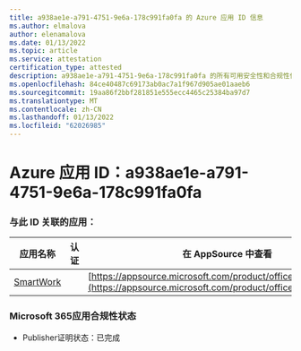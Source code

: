 ```yaml
---
title: a938ae1e-a791-4751-9e6a-178c991fa0fa 的 Azure 应用 ID 信息
ms.author: elmalova
author: elenamalova
ms.date: 01/13/2022
ms.topic: article
ms.service: attestation
certification_type: attested
description: a938ae1e-a791-4751-9e6a-178c991fa0fa 的所有可用安全性和合规性信息。
ms.openlocfilehash: 84ce40487c69173ab0ac7a1f967d905ae01aaeb6
ms.sourcegitcommit: 19aa86f2bbf281851e555ecc4465c25384ba97d7
ms.translationtype: MT
ms.contentlocale: zh-CN
ms.lasthandoff: 01/13/2022
ms.locfileid: "62026985"
---
```

# <a name="azure-app-id-a938ae1e-a791-4751-9e6a-178c991fa0fa"></a>Azure 应用 ID：a938ae1e-a791-4751-9e6a-178c991fa0fa


### <a name="apps-associated-with-this-id"></a>与此 ID 关联的应用：
| **应用名称** | **认证** | **在 AppSource 中查看** |
|--------------|---------------|-----------------------|
| [SmartWork](https://docs.microsoft.com/microsoft-365-app-certification/forward/WA200001149) |  | [https://appsource.microsoft.com/product/office/WA200001149](https://appsource.microsoft.com/product/office/WA200001149) |

### <a name="microsoft-365-app-compliance-status"></a>Microsoft 365应用合规性状态
- Publisher证明状态：已完成
